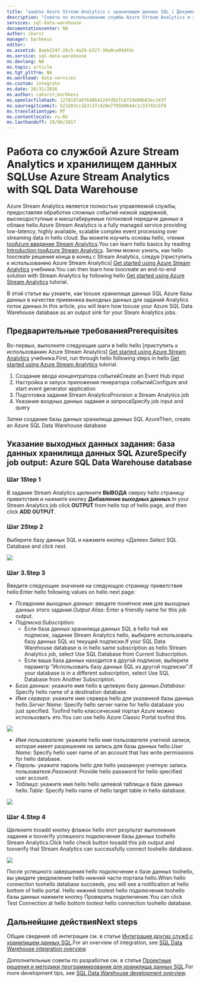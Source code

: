 ```yaml
---
title: "aaaUse Azure Stream Analytics с хранилищем данных SQL | Документы Microsoft"
description: "Советы по использованию службы Azure Stream Analytics и хранилища данных SQL для разработки решений."
services: sql-data-warehouse
documentationcenter: NA
author: ckarst
manager: barbkess
editor: 
ms.assetid: 8aeb2247-20c5-4a29-b327-30a8ce09dfdc
ms.service: sql-data-warehouse
ms.devlang: NA
ms.topic: article
ms.tgt_pltfrm: NA
ms.workload: data-services
ms.custom: integrate
ms.date: 10/31/2016
ms.author: cakarst;barbkess
ms.openlocfilehash: 1278197a6764864124fd92fc672de00b83ec343f
ms.sourcegitcommit: 523283cc1b3c37c428e77850964dc1c33742c5f0
ms.translationtype: MT
ms.contentlocale: ru-RU
ms.lasthandoff: 10/06/2017
---
```

# <a name="use-azure-stream-analytics-with-sql-data-warehouse"></a><span data-ttu-id="e751d-103">Работа со службой Azure Stream Analytics и хранилищем данных SQL</span><span class="sxs-lookup"><span data-stu-id="e751d-103">Use Azure Stream Analytics with SQL Data Warehouse</span></span>
<span data-ttu-id="e751d-104">Azure Stream Analytics является полностью управляемой службы, предоставляя обработки сложных событий низкой задержкой, высокодоступные и масштабируемые потоковой передаче данных в облаке hello.</span><span class="sxs-lookup"><span data-stu-id="e751d-104">Azure Stream Analytics is a fully managed service providing low-latency, highly available, scalable complex event processing over streaming data in hello cloud.</span></span> <span data-ttu-id="e751d-105">Вы можете изучить основы hello, чтении [tooAzure введение Stream Analytics][Introduction tooAzure Stream Analytics].</span><span class="sxs-lookup"><span data-stu-id="e751d-105">You can learn hello basics by reading [Introduction tooAzure Stream Analytics][Introduction tooAzure Stream Analytics].</span></span> <span data-ttu-id="e751d-106">Затем можно узнать, как hello toocreate решения конца в конец с Stream Analytics, следуя [приступить к использованию Azure Stream Analytics] [ Get started using Azure Stream Analytics] учебника.</span><span class="sxs-lookup"><span data-stu-id="e751d-106">You can then learn how toocreate an end-to-end solution with Stream Analytics by following hello [Get started using Azure Stream Analytics][Get started using Azure Stream Analytics] tutorial.</span></span>

<span data-ttu-id="e751d-107">В этой статье вы узнаете, как toouse хранилище данных SQL Azure базы данных в качестве приемника выходных данных для заданий Analytics поток данных.</span><span class="sxs-lookup"><span data-stu-id="e751d-107">In this article, you will learn how toouse your Azure SQL Data Warehouse database as an output sink for your Steam Analytics jobs.</span></span>

## <a name="prerequisites"></a><span data-ttu-id="e751d-108">Предварительные требования</span><span class="sxs-lookup"><span data-stu-id="e751d-108">Prerequisites</span></span>
<span data-ttu-id="e751d-109">Во-первых, выполните следующие шаги в hello hello [приступить к использованию Azure Stream Analytics] [ Get started using Azure Stream Analytics] учебника.</span><span class="sxs-lookup"><span data-stu-id="e751d-109">First, run through hello following steps in hello [Get started using Azure Stream Analytics][Get started using Azure Stream Analytics] tutorial.</span></span>  

1. <span data-ttu-id="e751d-110">Создание ввода концентратора событий</span><span class="sxs-lookup"><span data-stu-id="e751d-110">Create an Event Hub input</span></span>
2. <span data-ttu-id="e751d-111">Настройка и запуск приложения генератора событий</span><span class="sxs-lookup"><span data-stu-id="e751d-111">Configure and start event generator application</span></span>
3. <span data-ttu-id="e751d-112">Подготовка задания Stream Analytics</span><span class="sxs-lookup"><span data-stu-id="e751d-112">Provision a Stream Analytics job</span></span>
4. <span data-ttu-id="e751d-113">Указание входных данных задания и запроса</span><span class="sxs-lookup"><span data-stu-id="e751d-113">Specify job input and query</span></span>

<span data-ttu-id="e751d-114">Затем создание базы данных хранилища данных SQL Azure</span><span class="sxs-lookup"><span data-stu-id="e751d-114">Then, create an Azure SQL Data Warehouse database</span></span>

## <a name="specify-job-output-azure-sql-data-warehouse-database"></a><span data-ttu-id="e751d-115">Указание выходных данных задания: база данных хранилища данных SQL Azure</span><span class="sxs-lookup"><span data-stu-id="e751d-115">Specify job output: Azure SQL Data Warehouse database</span></span>
### <a name="step-1"></a><span data-ttu-id="e751d-116">Шаг 1</span><span class="sxs-lookup"><span data-stu-id="e751d-116">Step 1</span></span>
<span data-ttu-id="e751d-117">В задание Stream Analytics щелкните **ВЫВОДА** сверху hello страницу приветствия и нажмите кнопку **Добавление выходных данных**.</span><span class="sxs-lookup"><span data-stu-id="e751d-117">In your Stream Analytics job click **OUTPUT** from hello top of hello page, and then click **ADD OUTPUT**.</span></span>

### <a name="step-2"></a><span data-ttu-id="e751d-118">Шаг 2</span><span class="sxs-lookup"><span data-stu-id="e751d-118">Step 2</span></span>
<span data-ttu-id="e751d-119">Выберите базу данных SQL и нажмите кнопку «Далее».</span><span class="sxs-lookup"><span data-stu-id="e751d-119">Select SQL Database and click next.</span></span>

![][add-output]

### <a name="step-3"></a><span data-ttu-id="e751d-120">Шаг 3.</span><span class="sxs-lookup"><span data-stu-id="e751d-120">Step 3</span></span>
<span data-ttu-id="e751d-121">Введите следующие значения на следующую страницу приветствия hello:</span><span class="sxs-lookup"><span data-stu-id="e751d-121">Enter hello following values on hello next page:</span></span>

* <span data-ttu-id="e751d-122">*Псевдоним выходных данных*: введите понятное имя для выходных данных этого задания.</span><span class="sxs-lookup"><span data-stu-id="e751d-122">*Output Alias*: Enter a friendly name for this job output.</span></span>
* <span data-ttu-id="e751d-123">*Подписка*:</span><span class="sxs-lookup"><span data-stu-id="e751d-123">*Subscription*:</span></span>
  * <span data-ttu-id="e751d-124">Если база данных хранилища данных SQL в hello той же подписке, задание Stream Analytics hello, выберите использовать базу данных SQL из текущей подписки.</span><span class="sxs-lookup"><span data-stu-id="e751d-124">If your SQL Data Warehouse database is in hello same subscription as hello Stream Analytics job, select Use SQL Database from Current Subscription.</span></span>
  * <span data-ttu-id="e751d-125">Если ваша база данных находится в другой подписке, выберите параметр "Использовать базу данных SQL из другой подписки".</span><span class="sxs-lookup"><span data-stu-id="e751d-125">If your database is in a different subscription, select Use SQL Database from Another Subscription.</span></span>
* <span data-ttu-id="e751d-126">*База данных*: укажите имя hello в целевую базу данных.</span><span class="sxs-lookup"><span data-stu-id="e751d-126">*Database*: Specify hello name of a destination database.</span></span>
* <span data-ttu-id="e751d-127">*Имя сервера*: укажите имя сервера hello для указанной базы данных hello.</span><span class="sxs-lookup"><span data-stu-id="e751d-127">*Server Name*: Specify hello server name for hello database you just specified.</span></span> <span data-ttu-id="e751d-128">Toofind hello классический портал Azure можно использовать это.</span><span class="sxs-lookup"><span data-stu-id="e751d-128">You can use hello Azure Classic Portal toofind this.</span></span>

![][server-name]

* <span data-ttu-id="e751d-129">*Имя пользователя*: укажите hello имя пользователя учетной записи, которая имеет разрешения на запись для базы данных hello.</span><span class="sxs-lookup"><span data-stu-id="e751d-129">*User Name*: Specify hello user name of an account that has write permissions for hello database.</span></span>
* <span data-ttu-id="e751d-130">*Пароль*: укажите пароль hello для hello указанную учетную запись пользователя.</span><span class="sxs-lookup"><span data-stu-id="e751d-130">*Password*: Provide hello password for hello specified user account.</span></span>
* <span data-ttu-id="e751d-131">*Таблица*: укажите имя hello hello целевой таблицы в базе данных hello.</span><span class="sxs-lookup"><span data-stu-id="e751d-131">*Table*: Specify hello name of hello target table in hello database.</span></span>

![][add-database]

### <a name="step-4"></a><span data-ttu-id="e751d-132">Шаг 4.</span><span class="sxs-lookup"><span data-stu-id="e751d-132">Step 4</span></span>
<span data-ttu-id="e751d-133">Щелкните tooadd кнопку флажок hello этот результат выполнения задания и tooverify успешного подключения базы данных toohello Stream Analytics.</span><span class="sxs-lookup"><span data-stu-id="e751d-133">Click hello check button tooadd this job output and tooverify that Stream Analytics can successfully connect toohello database.</span></span>

![][test-connection]

<span data-ttu-id="e751d-134">После успешного завершения hello подключение к базе данных toohello, вы увидите уведомление hello нижней части портала hello.</span><span class="sxs-lookup"><span data-stu-id="e751d-134">When hello connection toohello database succeeds, you will see a notification at hello bottom of hello portal.</span></span> <span data-ttu-id="e751d-135">Hello нижней tootest hello подключения toohello базы данных нажмите кнопку Проверить подключение.</span><span class="sxs-lookup"><span data-stu-id="e751d-135">You can click Test Connection at hello bottom tootest hello connection toohello database.</span></span>

## <a name="next-steps"></a><span data-ttu-id="e751d-136">Дальнейшие действия</span><span class="sxs-lookup"><span data-stu-id="e751d-136">Next steps</span></span>
<span data-ttu-id="e751d-137">Общие сведения об интеграции см. в статье [Интеграция других служб с хранилищем данных SQL][SQL Data Warehouse integration overview].</span><span class="sxs-lookup"><span data-stu-id="e751d-137">For an overview of integration, see [SQL Data Warehouse integration overview][SQL Data Warehouse integration overview].</span></span>

<span data-ttu-id="e751d-138">Дополнительные советы по разработке см. в статье [Проектные решения и методики программирования для хранилища данных SQL][SQL Data Warehouse development overview].</span><span class="sxs-lookup"><span data-stu-id="e751d-138">For more development tips, see [SQL Data Warehouse development overview][SQL Data Warehouse development overview].</span></span>

<!--Image references-->

[add-output]: ./media/sql-data-warehouse-integrate-azure-stream-analytics/add-output.png
[server-name]: ./media/sql-data-warehouse-integrate-azure-stream-analytics/dw-server-name.png
[add-database]: ./media/sql-data-warehouse-integrate-azure-stream-analytics/add-database.png
[test-connection]: ./media/sql-data-warehouse-integrate-azure-stream-analytics/test-connection.png

<!--Article references-->

[Introduction tooAzure Stream Analytics]: ../stream-analytics/stream-analytics-introduction.md
[Get started using Azure Stream Analytics]: ../stream-analytics/stream-analytics-real-time-fraud-detection.md
[SQL Data Warehouse development overview]:  ./sql-data-warehouse-overview-develop.md
[SQL Data Warehouse integration overview]:  ./sql-data-warehouse-overview-integrate.md

<!--MSDN references-->

<!--Other Web references-->
[Azure Stream Analytics documentation]: http://azure.microsoft.com/documentation/services/stream-analytics/
